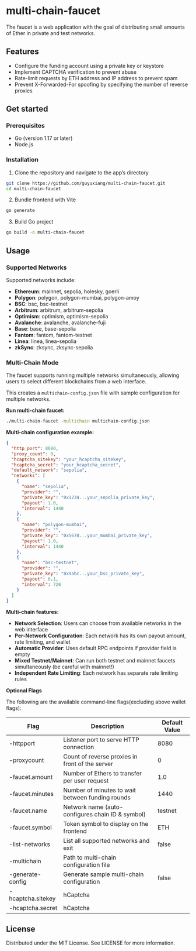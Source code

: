 # multi-chain-faucet

The faucet is a web application with the goal of distributing small amounts of Ether in private and test networks.

## Features

* Configure the funding account using a private key or keystore
* Implement CAPTCHA verification to prevent abuse
* Rate-limit requests by ETH address and IP address to prevent spam
* Prevent X-Forwarded-For spoofing by specifying the number of reverse proxies

## Get started

### Prerequisites

* Go (version 1.17 or later)
* Node.js

### Installation

1. Clone the repository and navigate to the app’s directory
```bash
git clone https://github.com/guyuxiang/multi-chain-faucet.git
cd multi-chain-faucet
```

2. Bundle frontend with Vite
```bash
go generate
```

3. Build Go project 
```bash
go build -o multi-chain-faucet
```

## Usage

### Supported Networks

Supported networks include:
- **Ethereum**: mainnet, sepolia, holesky, goerli
- **Polygon**: polygon, polygon-mumbai, polygon-amoy  
- **BSC**: bsc, bsc-testnet
- **Arbitrum**: arbitrum, arbitrum-sepolia
- **Optimism**: optimism, optimism-sepolia
- **Avalanche**: avalanche, avalanche-fuji
- **Base**: base, base-sepolia
- **Fantom**: fantom, fantom-testnet
- **Linea**: linea, linea-sepolia
- **zkSync**: zksync, zksync-sepolia

### Multi-Chain Mode

The faucet supports running multiple networks simultaneously, allowing users to select different blockchains from a web interface.

This creates a `multichain-config.json` file with sample configuration for multiple networks.

**Run multi-chain faucet:**
```bash
./multi-chain-faucet -multichain multichain-config.json
```

**Multi-chain configuration example:**
```json
{
  "http_port": 8080,
  "proxy_count": 0,
  "hcaptcha_sitekey": "your_hcaptcha_sitekey",
  "hcaptcha_secret": "your_hcaptcha_secret",
  "default_network": "sepolia",
  "networks": [
    {
      "name": "sepolia",
      "provider": "",
      "private_key": "0x1234...your_sepolia_private_key",
      "payout": 1.0,
      "interval": 1440
    },
    {
      "name": "polygon-mumbai", 
      "provider": "",
      "private_key": "0x5678...your_mumbai_private_key",
      "payout": 1.0,
      "interval": 1440
    },
    {
      "name": "bsc-testnet",
      "provider": "",
      "private_key": "0x9abc...your_bsc_private_key", 
      "payout": 0.1,
      "interval": 720
    }
  ]
}
```

**Multi-chain features:**
- **Network Selection**: Users can choose from available networks in the web interface
- **Per-Network Configuration**: Each network has its own payout amount, rate limiting, and wallet
- **Automatic Provider**: Uses default RPC endpoints if provider field is empty
- **Mixed Testnet/Mainnet**: Can run both testnet and mainnet faucets simultaneously (be careful with mainnet!)
- **Independent Rate Limiting**: Each network has separate rate limiting rules

**Optional Flags**

The following are the available command-line flags(excluding above wallet flags):

| Flag              | Description                                      | Default Value |
|-------------------|--------------------------------------------------|---------------|
| -httpport         | Listener port to serve HTTP connection           | 8080          |
| -proxycount       | Count of reverse proxies in front of the server  | 0             |
| -faucet.amount    | Number of Ethers to transfer per user request    | 1.0           |
| -faucet.minutes   | Number of minutes to wait between funding rounds | 1440          |
| -faucet.name      | Network name (auto-configures chain ID & symbol) | testnet       |
| -faucet.symbol    | Token symbol to display on the frontend          | ETH           |
| -list-networks    | List all supported networks and exit             | false         |
| -multichain       | Path to multi-chain configuration file           |               |
| -generate-config  | Generate sample multi-chain configuration        | false         |
| -hcaptcha.sitekey | hCaptcha                                         |               |
| -hcaptcha.secret  | hCaptcha                                         |               |

## License

Distributed under the MIT License. See LICENSE for more information.
